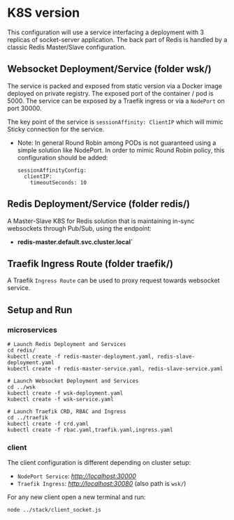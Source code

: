 # K8S version

This configuration will use a service interfacing a deployment with 3 replicas of socket-server application.
The back part of Redis is handled by a classic Redis Master/Slave configuration.

## Websocket Deployment/Service (folder wsk/)

The service is packed and exposed from static version via a Docker image deployed on private registry.
The exposed port of the container / pod is 5000. The service can be exposed by a Traefik ingress or via a `NodePort` on port 30000.

The key point of the service is `sessionAffinity: ClientIP` which will mimic Sticky connection for the service.

* Note: In general Round Robin among PODs is not guaranteed using a simple solution like NodePort. In order to mimic Round Robin policy, this configuration should be added:

      sessionAffinityConfig:
        clientIP:
          timeoutSeconds: 10

## Redis Deployment/Service (folder redis/)

A Master-Slave K8S for Redis solution that is maintaining in-sync websockets through Pub/Sub, using the endpoint:

* **redis-master.default.svc.cluster.local`**

## Traefik Ingress Route (folder traefik/)

A Traefik `Ingress Route` can be used to proxy request towards websocket service.

## Setup and Run

### microservices

    # Launch Redis Deployment and Services
    cd redis/
    kubectl create -f redis-master-deployment.yaml, redis-slave-deployment.yaml
    kubectl create -f redis-master-service.yaml, redis-slave-service.yaml

    # Launch Websocket Deployment and Services
    cd ../wsk
    kubectl create -f wsk-deployment.yaml
    kubectl create -f wsk-service.yaml

    # Launch Traefik CRD, RBAC and Ingress
    cd ../traefik
    kubectl create -f crd.yaml
    kubectl create -f rbac.yaml,traefik.yaml,ingress.yaml

### client

The client configuration is different depending on cluster setup:

* `NodePort Service`: *<http://localhost:30000>*
* `Traefik Ingress`: *<http://localhost:30080>* (also path is `wsk/`)

For any new client open a new terminal and run:

    node ../stack/client_socket.js
